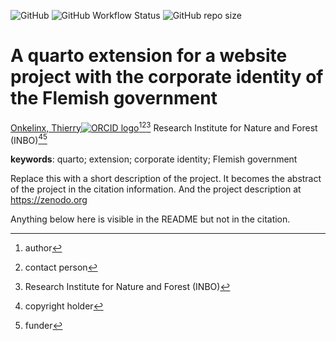 <!-- badges: start -->
![GitHub](https://img.shields.io/github/license/ThierryO/flandersqmd-website)
![GitHub Workflow Status](https://img.shields.io/github/actions/workflow/status/ThierryO/flandersqmd-website/check-project)
![GitHub repo size](https://img.shields.io/github/repo-size/ThierryO/flandersqmd-website)
<!-- badges: end -->

# A quarto extension for a website project with the corporate identity of the Flemish government

[Onkelinx, Thierry![ORCID logo](https://info.orcid.org/wp-content/uploads/2019/11/orcid_16x16.png)](https://orcid.org/0000-0001-8804-4216)[^aut][^cre][^inbo.be]
Research Institute for Nature and Forest (INBO)[^cph][^fnd]

[^cph]: copyright holder
[^fnd]: funder
[^aut]: author
[^cre]: contact person
[^inbo.be]: Research Institute for Nature and Forest (INBO)

**keywords**: quarto; extension; corporate identity; Flemish government

<!-- community: inbo -->

<!-- description: start -->
Replace this with a short description of the project.
It becomes the abstract of the project in the citation information.
And the project description at https://zenodo.org
<!-- description: end -->

Anything below here is visible in the README but not in the citation.
